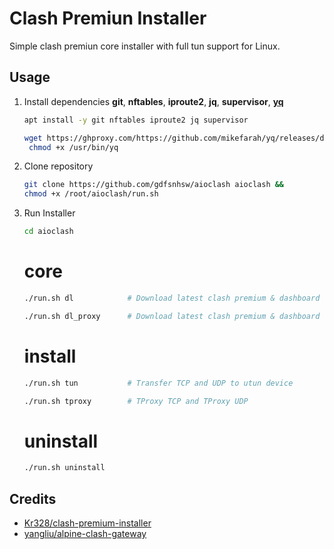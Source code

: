 # Clash Premiun Installer

Simple clash premiun core installer with full tun support for Linux.

## Usage

1. Install dependencies **git**, **nftables**, **iproute2**, **jq**, **supervisor**, [**yq**](https://github.com/mikefarah/yq/ "https://github.com/mikefarah/yq/")

   ```bash
   apt install -y git nftables iproute2 jq supervisor
   ```

   ```bash
   wget https://ghproxy.com/https://github.com/mikefarah/yq/releases/download/v4.16.1/yq_linux_amd64 -O /usr/bin/yq &&\
    chmod +x /usr/bin/yq
   ```

2. Clone repository

   ```bash
   git clone https://github.com/gdfsnhsw/aioclash aioclash && 
   chmod +x /root/aioclash/run.sh
   ```

3. Run Installer

   ```bash
   cd aioclash
   ```
   
   
   # core
   ```bash
   ./run.sh dl            # Download latest clash premium & dashboard
   ```
   
   ```bash
   ./run.sh dl_proxy      # Download latest clash premium & dashboard with proxy
   ```

   # install
   ```bash
   ./run.sh tun           # Transfer TCP and UDP to utun device
   ```
   
   ```bash
   ./run.sh tproxy        # TProxy TCP and TProxy UDP
   ```

   # uninstall
   ```bash
   ./run.sh uninstall
   ```

## Credits

* [Kr328/clash-premium-installer](https://github.com/Kr328/clash-premium-installer)
* [yangliu/alpine-clash-gateway](https://github.com/yangliu/alpine-clash-gateway)
